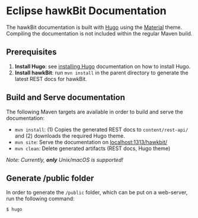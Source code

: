 # Eclipse hawkBit Documentation
The hawkBit documentation is built with [Hugo](https://www.gohugo.io/) using the [Material](http://github.com/digitalcraftsman/hugo-material-docs) 
theme. Compiling the documentation is not included within the regular Maven build.

## Prerequisites
1. **Install Hugo**: see [installing Hugo](https://gohugo.io/getting-started/installing/) documentation on how to install Hugo.
2. **Install hawkBit**: run `mvn install` in the parent directory to generate the latest REST docs for hawkBit.


## Build and Serve documentation
The following Maven targets are available in order to build and serve the documentation:

* `mvn install`: (1) Copies the generated REST docs to `content/rest-api/` and (2) downloads the required Hugo theme.
* `mvn site`: Serve the documentation on [localhost:1313/hawkbit/](localhost:1313/hawkbit/)
* `mvn clean`: Delete generated artifacts (REST docs, Hugo theme)

_Note: Currently, **only** Unix/macOS is supported!_


## Generate /public folder
In order to generate the `/public` folder, which can be put on a web-server, run the following command:

```bash
$ hugo
``` 